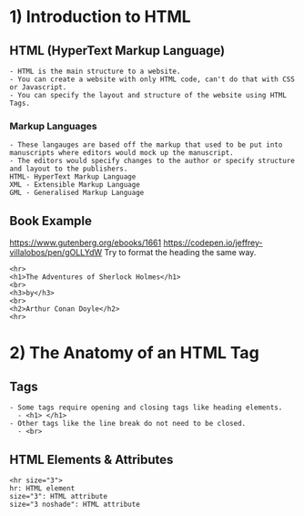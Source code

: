 # 1) Introduction to HTML

## HTML (HyperText Markup Language)
    - HTML is the main structure to a website.
    - You can create a website with only HTML code, can't do that with CSS or Javascript.
    - You can specify the layout and structure of the website using HTML Tags.
### Markup Languages
    - These langauges are based off the markup that used to be put into manuscripts where editors would mock up the manuscript.
    - The editors would specify changes to the author or specify structure and layout to the publishers.
    HTML- HyperText Markup Language
    XML - Extensible Markup Language
    GML - Generalised Markup Language
## Book Example
https://www.gutenberg.org/ebooks/1661
https://codepen.io/jeffrey-villalobos/pen/gOLLYdW
Try to format the heading the same way.

    <hr>
    <h1>The Adventures of Sherlock Holmes</h1>
    <br>
    <h3>by</h3>
    <br>
    <h2>Arthur Conan Doyle</h2>
    <hr>










# 2) The Anatomy of an HTML Tag
## Tags
    - Some tags require opening and closing tags like heading elements.
      - <h1> </h1>
    - Other tags like the line break do not need to be closed. 
      - <br>
      
## HTML Elements & Attributes
    <hr size="3">
    hr: HTML element
    size="3": HTML attribute
    size="3 noshade": HTML attribute
